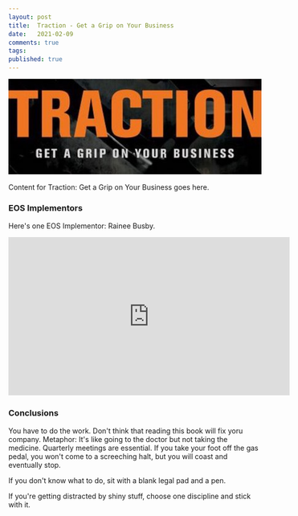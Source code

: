 ```yaml
---
layout: post
title:  Traction - Get a Grip on Your Business
date:   2021-02-09
comments: true
tags: 
published: true
---
```


<a href="/blog/2021/02/09/traction-get-a-grip-on-your-business/"><img src="/images/Traction_EOS_Gino_Wickman.jpg" width="600" alt="Traction: Get a Grip on Your Business" title="Traction: Get a Grip on Your Business" /></a><br/> 

Content for Traction: Get a Grip on Your Business goes here.
 
<!--more-->

### EOS Implementors

Here's one EOS Implementor: Rainee Busby.

<iframe width="560" height="315" src="https://www.youtube.com/embed/tna53jv1GII" frameborder="0" allow="accelerometer; autoplay; clipboard-write; encrypted-media; gyroscope; picture-in-picture" allowfullscreen></iframe>

### Conclusions

You have to do the work. Don't think that reading this book will fix yoru company.
Metaphor: It's like going to the doctor but not taking the medicine.
Quarterly meetings are essential. If you take your foot off the gas pedal, you won't come to a screeching halt, but you will coast and eventually stop.

If you don't know what to do, sit with a blank legal pad and a pen.

If you're getting distracted by shiny stuff, choose one discipline and stick with it.

